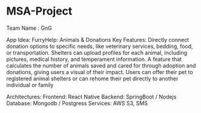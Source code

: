 # MSA-Project
Team Name : GnG

App Idea:
    FurryHelp: Animals & Donations
Key Features:
   Directly connect donation options to specific needs, like veterinary services, bedding, food, or transportation.
   Shelters can upload profiles for each animal, including pictures, medical history, and temperament information.
   A feature that calculates the number of animals saved and cared for through adoption and donations, giving users a visual of their impact.
   Users can offer their pet to registered animal shelters or can rehome their pet directly to another individual or family

Architectures:
    Frontend: React Native
    Backend: SpringBoot / Nodejs
    Database: Mongodb / Postgress
    Services: AWS S3, SMS

